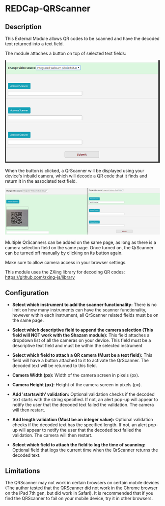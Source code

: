 # REDCap-QRScanner

## Description

This External Module allows QR codes to be scanned and have the decoded text returned into a text field.

The module attaches a button on top of selected text fields:

![QrScanner_example](/img/QrScanner_example.PNG) 

When the button is clicked, a QrScanner will be displayed using your device's inbuild camera, which will decode a QR code that it finds and return it in the associated text field. 

![QrScanner_on_example](/img/QrScanner_working_example.PNG)

Multiple QrScanners can be added on the same page, as long as there is a camera selection field on the same page. Once turned on, the QrScanner can be turned off manually by clicking on its button again.

Make sure to allow camera access in your browser settings.

This module uses the ZXing library for decoding QR codes: https://github.com/zxing-js/library

## Configuration

* **Select which instrument to add the scanner functionality:**
	There is no limit on how many instruments can have the scanner functionality, however within each instrument, all QrScanner related fields must be on the same page. 
	
* **Select which descriptive field to append the camera selection (This field will NOT work with the Shazam module):**
	This field attaches a dropdown list of all the cameras on your device. This field must be a descriptive text field and must be within the selected instrument

* **Select which field to attach a QR camera (Must be a text field):**
	This field will have a button attached to it to activate the QrScanner. The decoded text will be returned to this field. 
	
* **Camera Width (px):**
	Width of the camera screen in pixels (px).
	
* **Camera Height (px):**
	Height of the camera screen in pixels (px).
	
* **Add 'startswith' validation:**
	Optional validation checks if the decoded text starts with the string specified. If not, an alert pop-up will appear to notify the user that the decoded text failed the validation. The camera will then restart.
	
* **Add length validation (Must be an integer value):**
	Optional validation checks if the decoded text has the specified length. If not, an alert pop-up will appear to notify the user that the decoded text failed the validation. The camera will then restart.
	
* **Select which field to attach the field to log the time of scanning:**
	Optional field that logs the current time when the QrScanner returns the decoded text.
	
## Limitations

The QRScanner may not work in certain browsers on certain mobile devices (The author tested that the QRScanner did not work in the Chrome browser on the iPad 7th gen, but did work in Safari). It is recommended that if you find the QRScanner to fail on your mobile device, try it in other browsers. 

	
	

